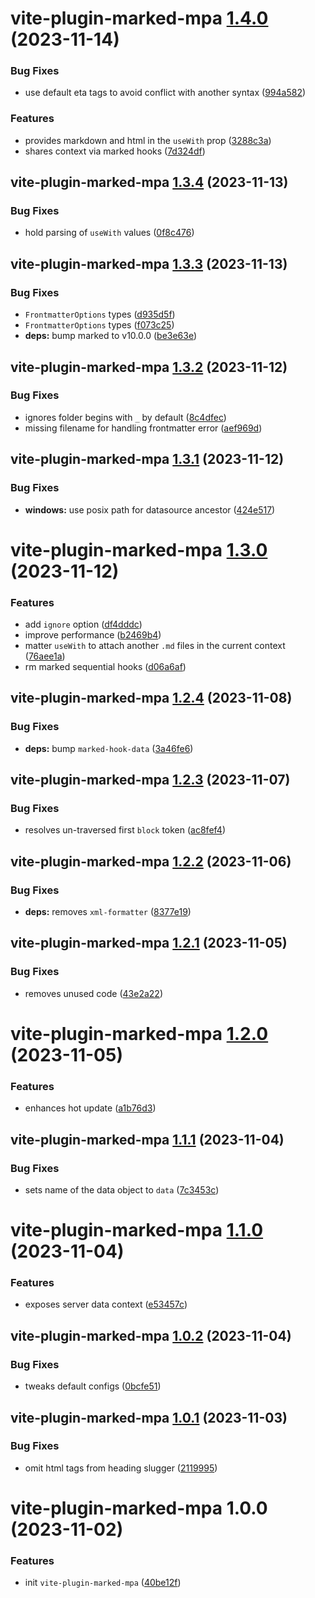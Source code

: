 # vite-plugin-marked-mpa [1.4.0](https://github.com/bent10/vite-plugins/compare/vite-plugin-marked-mpa@1.3.4...vite-plugin-marked-mpa@1.4.0) (2023-11-14)


### Bug Fixes

* use default eta tags to avoid conflict with another syntax ([994a582](https://github.com/bent10/vite-plugins/commit/994a582b04ce35f4a7f5376337a444a1941f92e2))


### Features

* provides markdown and html in the `useWith` prop ([3288c3a](https://github.com/bent10/vite-plugins/commit/3288c3a425e8d3a681f84e11061d1eea049618d0))
* shares context via marked hooks ([7d324df](https://github.com/bent10/vite-plugins/commit/7d324df558beea3024ac151937521c78f067fbb1))

## vite-plugin-marked-mpa [1.3.4](https://github.com/bent10/vite-plugins/compare/vite-plugin-marked-mpa@1.3.3...vite-plugin-marked-mpa@1.3.4) (2023-11-13)


### Bug Fixes

* hold parsing of `useWith` values ([0f8c476](https://github.com/bent10/vite-plugins/commit/0f8c47632f81708295b0e36c25cd2fc4187f22c5))

## vite-plugin-marked-mpa [1.3.3](https://github.com/bent10/vite-plugins/compare/vite-plugin-marked-mpa@1.3.2...vite-plugin-marked-mpa@1.3.3) (2023-11-13)


### Bug Fixes

* `FrontmatterOptions` types ([d935d5f](https://github.com/bent10/vite-plugins/commit/d935d5fd7c0c7da95b173a28cc1f76c34b15f547))
* `FrontmatterOptions` types ([f073c25](https://github.com/bent10/vite-plugins/commit/f073c25766ddb736764198fb3d7babd6484b8688))
* **deps:** bump marked to v10.0.0 ([be3e63e](https://github.com/bent10/vite-plugins/commit/be3e63ee4e5d979d145bd9b32f34900b7d443d0d))

## vite-plugin-marked-mpa [1.3.2](https://github.com/bent10/vite-plugins/compare/vite-plugin-marked-mpa@1.3.1...vite-plugin-marked-mpa@1.3.2) (2023-11-12)


### Bug Fixes

* ignores folder begins with `_` by default ([8c4dfec](https://github.com/bent10/vite-plugins/commit/8c4dfec99d7380deb6ad4993f18d593386f13732))
* missing filename for handling frontmatter error ([aef969d](https://github.com/bent10/vite-plugins/commit/aef969d0310607ab0325a22361c8e460e36c13f5))

## vite-plugin-marked-mpa [1.3.1](https://github.com/bent10/vite-plugins/compare/vite-plugin-marked-mpa@1.3.0...vite-plugin-marked-mpa@1.3.1) (2023-11-12)


### Bug Fixes

* **windows:** use posix path for datasource ancestor ([424e517](https://github.com/bent10/vite-plugins/commit/424e517b015f6c7f990afea10bd26d4c76552231))

# vite-plugin-marked-mpa [1.3.0](https://github.com/bent10/vite-plugins/compare/vite-plugin-marked-mpa@1.2.4...vite-plugin-marked-mpa@1.3.0) (2023-11-12)


### Features

* add `ignore` option ([df4dddc](https://github.com/bent10/vite-plugins/commit/df4dddcbb13c01a92ce1905078024bdb66b878f9))
* improve performance ([b2469b4](https://github.com/bent10/vite-plugins/commit/b2469b43f5ac23c6cd455d8d688125e35c4285dd))
* matter `useWith` to attach another `.md` files in the current context ([76aee1a](https://github.com/bent10/vite-plugins/commit/76aee1a173b3565b1e042d4d9a7c45faf857e2ad))
* rm marked sequential hooks ([d06a6af](https://github.com/bent10/vite-plugins/commit/d06a6af3fdf4a187ed94b47d01838129524f11b6))

## vite-plugin-marked-mpa [1.2.4](https://github.com/bent10/vite-plugins/compare/vite-plugin-marked-mpa@1.2.3...vite-plugin-marked-mpa@1.2.4) (2023-11-08)


### Bug Fixes

* **deps:** bump `marked-hook-data` ([3a46fe6](https://github.com/bent10/vite-plugins/commit/3a46fe68c537c0d79ae3ab39ac5290a38ebfe3d9))

## vite-plugin-marked-mpa [1.2.3](https://github.com/bent10/vite-plugins/compare/vite-plugin-marked-mpa@1.2.2...vite-plugin-marked-mpa@1.2.3) (2023-11-07)


### Bug Fixes

* resolves un-traversed first `block` token ([ac8fef4](https://github.com/bent10/vite-plugins/commit/ac8fef4724585b4d4143438c9dfa255e106c0553))

## vite-plugin-marked-mpa [1.2.2](https://github.com/bent10/vite-plugins/compare/vite-plugin-marked-mpa@1.2.1...vite-plugin-marked-mpa@1.2.2) (2023-11-06)


### Bug Fixes

* **deps:** removes `xml-formatter` ([8377e19](https://github.com/bent10/vite-plugins/commit/8377e1987bc387b07537a92d4cd180f536fa6148))

## vite-plugin-marked-mpa [1.2.1](https://github.com/bent10/vite-plugins/compare/vite-plugin-marked-mpa@1.2.0...vite-plugin-marked-mpa@1.2.1) (2023-11-05)


### Bug Fixes

* removes unused code ([43e2a22](https://github.com/bent10/vite-plugins/commit/43e2a22e963fdebd099c959b779580a775f2779f))

# vite-plugin-marked-mpa [1.2.0](https://github.com/bent10/vite-plugins/compare/vite-plugin-marked-mpa@1.1.1...vite-plugin-marked-mpa@1.2.0) (2023-11-05)


### Features

* enhances hot update ([a1b76d3](https://github.com/bent10/vite-plugins/commit/a1b76d3af146155469177e00ab66807f3f8fcf7e))

## vite-plugin-marked-mpa [1.1.1](https://github.com/bent10/vite-plugins/compare/vite-plugin-marked-mpa@1.1.0...vite-plugin-marked-mpa@1.1.1) (2023-11-04)


### Bug Fixes

* sets name of the data object to `data` ([7c3453c](https://github.com/bent10/vite-plugins/commit/7c3453cf2e49c27740f73b77d7ebe6d76be45f99))

# vite-plugin-marked-mpa [1.1.0](https://github.com/bent10/vite-plugins/compare/vite-plugin-marked-mpa@1.0.2...vite-plugin-marked-mpa@1.1.0) (2023-11-04)


### Features

* exposes server data context ([e53457c](https://github.com/bent10/vite-plugins/commit/e53457c8061c9da3bff42020c587b0572111d3cf))

## vite-plugin-marked-mpa [1.0.2](https://github.com/bent10/vite-plugins/compare/vite-plugin-marked-mpa@1.0.1...vite-plugin-marked-mpa@1.0.2) (2023-11-04)


### Bug Fixes

* tweaks default configs ([0bcfe51](https://github.com/bent10/vite-plugins/commit/0bcfe512a06c02ab372e719c3127252ca23f1aba))

## vite-plugin-marked-mpa [1.0.1](https://github.com/bent10/vite-plugins/compare/vite-plugin-marked-mpa@1.0.0...vite-plugin-marked-mpa@1.0.1) (2023-11-03)


### Bug Fixes

* omit html tags from heading slugger ([2119995](https://github.com/bent10/vite-plugins/commit/21199957b13972419fee6df85b80e5a73283d742))

# vite-plugin-marked-mpa 1.0.0 (2023-11-02)


### Features

* init `vite-plugin-marked-mpa` ([40be12f](https://github.com/bent10/vite-plugins/commit/40be12f4d1ee8aa5fd13a2683bdc089fc7c35968))
